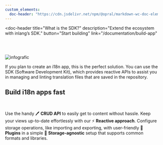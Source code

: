 ```yaml
---
custom_elements:
  doc-header: "https://cdn.jsdelivr.net/npm/@opral/markdown-wc-doc-elements/dist/doc-header.js/+esm"
---
```


<doc-header 
  title="What is the SDK?" 
  description="Extend the ecosystem with inlang’s SDK." 
  button="Start building" 
  link="/documentation/build-app"
></doc-header>

<br/>
<br/>

<img src="https://cdn.jsdelivr.net/gh/opral/monorepo/inlang/documentation/sdk/assets/sdk-image.png" alt="infografic"></img>

If you plan to create an i18n app, this is the perfect solution. You can use the SDK (Software Development Kit), which provides reactive APIs to assist you in managing and linting translation files that are saved in the repository.

## Build i18n apps fast

<doc-features>
  <doc-feature color="#EBF0F4" title="🖊️  Reactive CRUD API" image="https://cdn.jsdelivr.net/gh/opral/monorepo/inlang/documentation/sdk/assets/sdkDocCrudNew.png"></doc-feature>
  <doc-feature color="#EBF0F4" title="📂  No Storage complexity" image="https://cdn.jsdelivr.net/gh/opral/monorepo/inlang/documentation/sdk/assets/sdkDocStorage.png"></doc-feature>
</doc-features>

<br/>

Use the handy 🖊️ **CRUD API** to easily get to content without hassle. Keep your views up-to-date effortlessly with our ⚡️ **Reactive approach**. Configure storage operations, like importing and exporting, with user-friendly 🧩 **Plugins** in a simple 📂 **Storage-agnostic** setup that supports common formats and libraries.

<br/>
